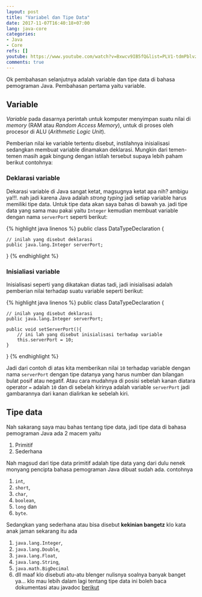 ```yaml
---
layout: post
title: "Variabel dan Tipe Data"
date: 2017-11-07T16:40:18+07:00
lang: java-core
categories:
- Java
- Core
refs: []
youtube: https://www.youtube.com/watch?v=Bxwcv9IB5fQ&list=PLV1-tdmPblvz0NCFYgVQaQEOTWJCjjucO&index=12
comments: true
---
```


Ok pembahasan selanjutnya adalah variable dan tipe data di bahasa pemograman Java. Pembahasan pertama yaitu variable.

## Variable

_Variable_ pada dasarnya perintah untuk komputer menyimpan suatu nilai di _memory_ (RAM atau _Random Access Memory_), untuk di proses oleh procesor di ALU (_Arithmetic Logic Unit_). 

Pemberian nilai ke variable tertentu disebut, instilahnya inisialisasi sedangkan membuat variable dinamakan deklarasi. Mungkin dari temen-temen masih agak bingung dengan istilah tersebut supaya lebih paham berikut contohnya:

### Deklarasi variable

Dekarasi variable di Java sangat ketat, magsugnya ketat apa nih? ambigu ya!!!. nah jadi karena Java adalah _strong typing_ jadi setiap variable harus memiliki tipe data. Untuk tipe data akan saya bahas di bawah ya. jadi tipe data yang sama mau pakai yaitu `Integer` kemudian membuat variable dengan nama `serverPort` seperti berikut:

{% highlight java linenos %}
public class DataTypeDeclaration {

    // inilah yang disebut deklarasi
    public java.lang.Integer serverPort;
}
{% endhighlight %}

### Inisialiasi variable

Inisialisasi seperti yang dikatakan diatas tadi, jadi inisialisasi adalah pemberian nilai terhadap suatu variable seperti berikut:

{% highlight java linenos %}
public class DataTypeDeclaration {

    // inilah yang disebut deklarasi
    public java.lang.Integer serverPort;

    public void setServerPort(){
        // ini lah yang disebut inisialisasi terhadap variable
        this.serverPort = 10;
    }
}
{% endhighlight %}

Jadi dari contoh di atas kita memberikan nilai `10` terhadap variable dengan nama `serverPort` dengan tipe datanya yang harus number dan bilangan bulat posif atau negatif. Atau cara mudahnya di posisi sebelah kanan diatara operator `=` adalah `10` dan di sebelah kirinya adalah variable `serverPort` jadi gambarannya dari kanan dialirkan ke sebelah kiri.

## Tipe data

Nah sakarang saya mau bahas tentang tipe data, jadi tipe data di bahasa pemograman Java ada 2 macem yaitu
1. Primitif
2. Sederhana

Nah magsud dari tipe data primitif adalah tipe data yang dari dulu nenek monyang pencipta bahasa pemograman Java dibuat sudah ada. contohnya 

1. `int`, 
2. `short`, 
3. `char`, 
4. `boolean`,
5. `long` dan
6. `byte`. 

Sedangkan yang sederhana atau bisa disebut **kekinian bangetz** klo kata anak jaman sekarang itu ada 

1. `java.lang.Integer`,
2. `java.lang.Double`,
3. `java.lang.Float`,
4. `java.lang.String`,
5. `java.math.BigDecimal` 
6. dll maaf klo disebuti atu-atu blenger nulisnya soalnya banyak banget ya... klo mau lebih dalam lagi tentang tipe data ini boleh baca dokumentasi atau javadoc [berikut](https://docs.oracle.com/javase/tutorial/java/nutsandbolts/datatypes.html)


